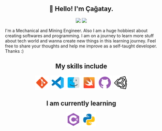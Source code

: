 <h2 align="center">👋 Hello! I'm Çağatay.</h2>
<p align="center">
  <a target="_blank" href="https://www.linkedin.com/in/çağatay-balıkçı-158a78107/"><img src="https://img.shields.io/badge/-LinkedIn-0077B5?style=for-the-badge&logo=Linkedin&logoColor=white"></img></a>
  <a target="_blank" href="mailto:cagataybalikci@gmail.com"><img src="https://img.shields.io/badge/-Gmail-D14836?style=for-the-badge&logo=Gmail&logoColor=white"></img></a>
</p>

I'm a Mechanical and Mining Engineer. Also I am a huge hobbiest about creating softwares and programming. I am on a journey to learn more stuff about tech world and wanna create new things in this learning journey. Feel free to share your thoughts and help me improve as a self-taught developer. Thanks :)

<h2 align="center">My skills include</h2>
<p align="center">
<img src="icons/git.png"/>
<img src="icons/vscode.png"/>
<img src="icons/macos.png" width="48" height="48"/>
<img src="icons/swift.png"/>
<img src="icons/github.png"/>
<img src="icons/unity.png"/>
	
</p>

<h2 align="center">I am currently learning</h2>

<p align="center">
	<img src="icons/csharp.png"/>
	<img src="icons/python.png"/>
</p>
